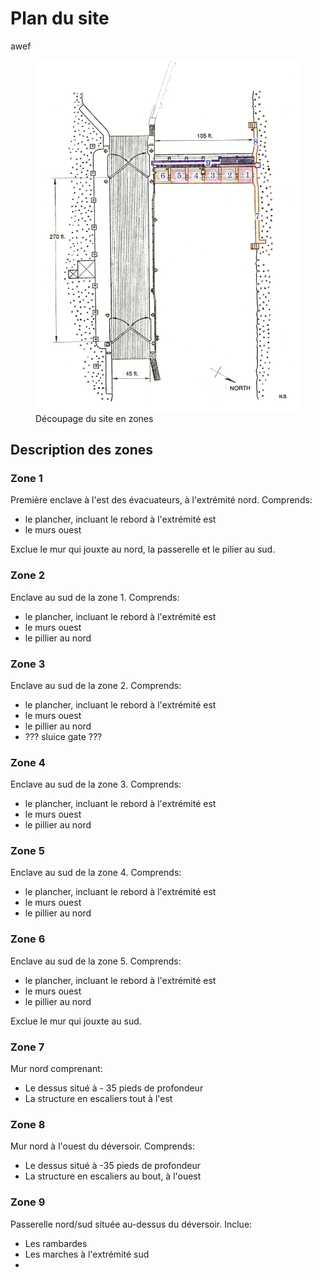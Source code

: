 # Plan du site

awef

<figure>
    <img src="./plan-du-site.webp" alt="Découpage du site en zones" width="800">
    <figcaption>Découpage du site en zones</figcaption>
</figure>

## Description des zones

### Zone 1

Première enclave à l'est des évacuateurs, à l'extrémité nord. Comprends:

- le plancher, incluant le rebord à l'extrémité est
- le murs ouest

Exclue le mur qui jouxte au nord, la passerelle et le pilier au sud.

### Zone 2

Enclave au sud de la zone 1. Comprends:

- le plancher, incluant le rebord à l'extrémité est
- le murs ouest
- le pillier au nord

### Zone 3

Enclave au sud de la zone 2. Comprends:

- le plancher, incluant le rebord à l'extrémité est
- le murs ouest
- le pillier au nord
- ??? sluice gate ???

### Zone 4

Enclave au sud de la zone 3. Comprends:

- le plancher, incluant le rebord à l'extrémité est
- le murs ouest
- le pillier au nord

### Zone 5

Enclave au sud de la zone 4. Comprends:

- le plancher, incluant le rebord à l'extrémité est
- le murs ouest
- le pillier au nord

### Zone 6

Enclave au sud de la zone 5. Comprends:

- le plancher, incluant le rebord à l'extrémité est
- le murs ouest
- le pillier au nord

Exclue le mur qui jouxte au sud.

### Zone 7

Mur nord comprenant:

- Le dessus situé à - 35 pieds de profondeur
- La structure en escaliers tout à l'est

### Zone 8

Mur nord à l'ouest du déversoir. Comprends:

- Le dessus situé à -35 pieds de profondeur
- La structure en escaliers au bout, à l'ouest

### Zone 9

Passerelle nord/sud située au-dessus du déversoir. Inclue:

- Les rambardes
- Les marches à l'extrémité sud
-
